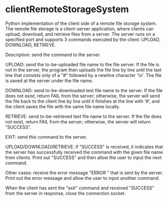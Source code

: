 # clientRemoteStorageSystem

Python implementation of the client side of a remote file storage system. The remote file storage is a client-server application, where clients can upload, download, and retrieve files from a server. The server runs on a specified port and supports 3 commands executed by the client: UPLOAD, DOWNLOAD, RETRIEVE.



Description: send the command to the server.

UPLOAD: send the to-be-uploaded file name to the file server. If the file is not in the server, the program then uploads the file line by line until the last line that consists only of a "#" followed by a newline character '\n'. The file is saved at the server under the file name.

DOWNLOAD: send to-be-downloaded text file name to the server. If the file does not exist, return FAIL from the server; otherwise, the server will send the file back to the client line by line until it finishes at the line with ‘#’, and the client saves the file with the same file name locally.

RETRIEVE: send to-be-retrieved text file name to the server. If the file does not exist, return FAIL from the server; otherwise, the server will return “SUCCESS”.

EXIT: send this command to the server.

UPLOAD/DOWNLOAD/RETRIEVE: if "SUCCESS" is received, it indicates that the server has successfully received the command with the given file name from clients. Print out "SUCCESS" and then allow the user to input the next command.

Other cases: receive the error message "ERROR " that is sent by the server. Print out the error message and allow the user to input another command.

When the client has sent the "exit" command and received "SUCCESS" from the server in response, close the connection socket.

